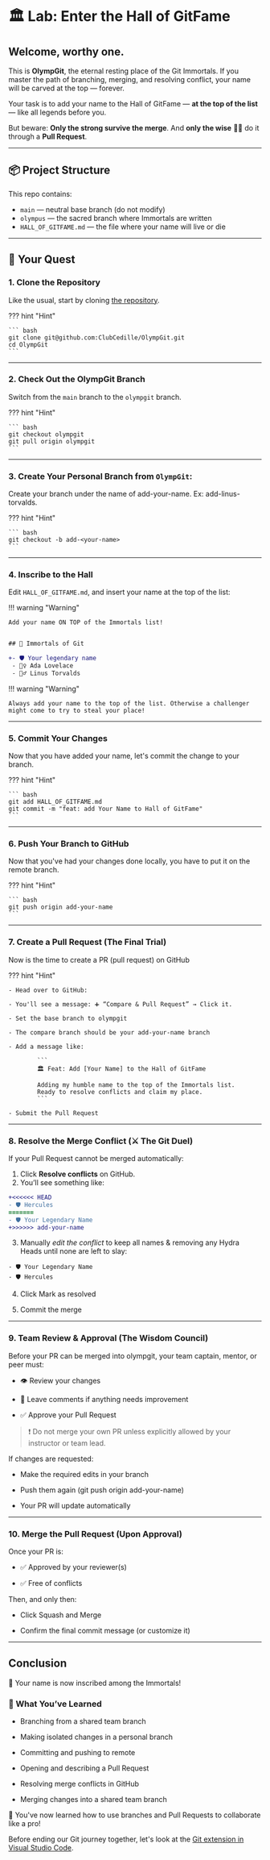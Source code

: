 # 🏛️ Lab: Enter the Hall of GitFame

## **Welcome, worthy one.**

This is **OlympGit**, the eternal resting place of the Git Immortals.  If you
master the path of branching, merging, and resolving conflict, your name will be
carved at the top — forever.

Your task is to add your name to the Hall of GitFame — **at the top of the
list** — like all legends before you.

But beware: **Only the strong survive the merge**.  And **only the wise** 🧙‍♂️ do
it through a **Pull Request**.

---

## 📦 Project Structure

This repo contains:

- `main` — neutral base branch (do not modify)
- `olympus` — the sacred branch where Immortals are written
- `HALL_OF_GITFAME.md` — the file where your name will live or die

---

## 🧭 Your Quest

### 1. Clone the Repository

Like the usual, start by cloning [the
repository](https://github.com/ClubCedille/OlympGit).

??? hint "Hint"

    ``` bash
    git clone git@github.com:ClubCedille/OlympGit.git
    cd OlympGit
    ```

---

### 2. Check Out the OlympGit Branch

Switch from the `main` branch to the `olympgit` branch.

??? hint "Hint"

    ``` bash
    git checkout olympgit
    git pull origin olympgit
    ```

---

### 3. Create Your Personal Branch from `OlympGit`:

Create your branch under the name of add-your-name. Ex: add-linus-torvalds.

??? hint "Hint"

    ``` bash
    git checkout -b add-<your-name>
    ```

---

### 4. Inscribe to the Hall

Edit `HALL_OF_GITFAME.md`, and insert your name at the top of the list:

!!! warning "Warning"

    Add your name ON TOP of the Immortals list!

``` diff

## 🧙 Immortals of Git

+- 🛡️ Your legendary name
 - 🧝‍♀️ Ada Lovelace
 - 🧙‍♂️ Linus Torvalds

```

!!! warning "Warning"

    Always add your name to the top of the list. Otherwise a challenger might come to try to steal your place!

---

### 5. Commit Your Changes

Now that you have added your name, let's commit the change to your branch.

??? hint "Hint"

    ``` bash
    git add HALL_OF_GITFAME.md
    git commit -m "feat: add Your Name to Hall of GitFame"
    ```

---

### 6. Push Your Branch to GitHub

Now that you've had your changes done locally, you have to put it on the remote
branch.

??? hint "Hint"

    ``` bash
    git push origin add-your-name
    ```

---

### 7. Create a Pull Request (The Final Trial)


Now is the time to create a PR (pull request) on GitHub

??? hint "Hint"

    - Head over to GitHub:

    - You'll see a message: ➕ “Compare & Pull Request” → Click it.

    - Set the base branch to olympgit

    - The compare branch should be your add-your-name branch

    - Add a message like:

            ```
            🏛️ Feat: Add [Your Name] to the Hall of GitFame

            Adding my humble name to the top of the Immortals list.
            Ready to resolve conflicts and claim my place.
            ```

    - Submit the Pull Request


---

### 8. Resolve the Merge Conflict (⚔️ The Git Duel)

If your Pull Request cannot be merged automatically:

1. Click **Resolve conflicts** on GitHub.
2. You’ll see something like:

``` diff
+<<<<<< HEAD
- 🛡️ Hercules
=======
- 🛡️ Your Legendary Name
+>>>>>> add-your-name
```

3. Manually *edit the conflict* to keep all names & removing any Hydra Heads
   until none are left to slay:

```
- 🛡️ Your Legendary Name
- 🛡️ Hercules
```

4. Click Mark as resolved

5. Commit the merge

---

### 9. Team Review & Approval (The Wisdom Council)

Before your PR can be merged into olympgit, your team captain, mentor, or peer
must:

- 👁️ Review your changes

- 💬 Leave comments if anything needs improvement

- ✅ Approve your Pull Request

> ❗ Do not merge your own PR unless explicitly allowed by your instructor or
> team lead.

If changes are requested:

- Make the required edits in your branch

- Push them again (git push origin add-your-name)

- Your PR will update automatically

---

### 10. Merge the Pull Request (Upon Approval)

Once your PR is:

- ✅ Approved by your reviewer(s)

- ✅ Free of conflicts

Then, and only then:

- Click Squash and Merge

- Confirm the final commit message (or customize it)

---

## Conclusion

🎉 Your name is now inscribed among the Immortals!

### 🧠 What You’ve Learned

- Branching from a shared team branch

- Making isolated changes in a personal branch

- Committing and pushing to remote

- Opening and describing a Pull Request

- Resolving merge conflicts in GitHub

- Merging changes into a shared team branch

🎉 You've now learned how to use branches and Pull Requests to collaborate like
a pro!

Before ending our Git journey together, let's look at the [Git extension in
Visual Studio Code](./git_as_extension.md).
